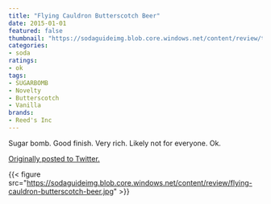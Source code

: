 ```yaml
---
title: "Flying Cauldron Butterscotch Beer"
date: 2015-01-01
featured: false
thumbnail: "https://sodaguideimg.blob.core.windows.net/content/review/thumbs/flying-cauldron-butterscotch-beer.jpg"
categories:
- soda
ratings:
- ok
tags:
- SUGARBOMB
- Novelty
- Butterscotch
- Vanilla
brands:
- Reed's Inc
---
```


Sugar bomb. Good finish. Very rich. Likely not for everyone. Ok.

[Originally posted to Twitter.](https://twitter.com/Cavorter/status/550552630510891008)

{{< figure src="https://sodaguideimg.blob.core.windows.net/content/review/flying-cauldron-butterscotch-beer.jpg" >}}

